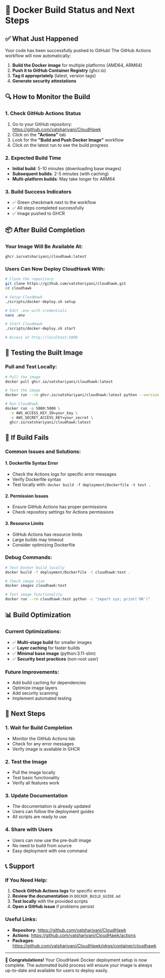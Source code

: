 # 🚀 Docker Build Status and Next Steps

## ✅ What Just Happened

Your code has been successfully pushed to GitHub! The GitHub Actions workflow will now automatically:

1. **Build the Docker image** for multiple platforms (AMD64, ARM64)
2. **Push it to GitHub Container Registry** (ghcr.io)
3. **Tag it appropriately** (latest, version tags)
4. **Generate security attestations**

## 🔍 How to Monitor the Build

### 1. Check GitHub Actions Status
1. Go to your GitHub repository: https://github.com/vatshariyani/CloudHawk
2. Click on the **"Actions"** tab
3. Look for the **"Build and Push Docker Image"** workflow
4. Click on the latest run to see the build progress

### 2. Expected Build Time
- **Initial build**: 5-10 minutes (downloading base images)
- **Subsequent builds**: 2-5 minutes (with caching)
- **Multi-platform builds**: May take longer for ARM64

### 3. Build Success Indicators
- ✅ Green checkmark next to the workflow
- ✅ All steps completed successfully
- ✅ Image pushed to GHCR

## 📦 After Build Completion

### Your Image Will Be Available At:
```
ghcr.io/vatshariyani/cloudhawk:latest
```

### Users Can Now Deploy CloudHawk With:
```bash
# Clone the repository
git clone https://github.com/vatshariyani/cloudhawk.git
cd cloudhawk

# Setup CloudHawk
./scripts/docker-deploy.sh setup

# Edit .env with credentials
nano .env

# Start CloudHawk
./scripts/docker-deploy.sh start

# Access at http://localhost:5000
```

## 🧪 Testing the Built Image

### Pull and Test Locally:
```bash
# Pull the image
docker pull ghcr.io/vatshariyani/cloudhawk:latest

# Test the image
docker run --rm ghcr.io/vatshariyani/cloudhawk:latest python --version

# Run CloudHawk
docker run -p 5000:5000 \
  -e AWS_ACCESS_KEY_ID=your_key \
  -e AWS_SECRET_ACCESS_KEY=your_secret \
  ghcr.io/vatshariyani/cloudhawk:latest
```

## 🔧 If Build Fails

### Common Issues and Solutions:

#### 1. **Dockerfile Syntax Error**
- Check the Actions logs for specific error messages
- Verify Dockerfile syntax
- Test locally with: `docker build -f deployment/Dockerfile -t test .`

#### 2. **Permission Issues**
- Ensure GitHub Actions has proper permissions
- Check repository settings for Actions permissions

#### 3. **Resource Limits**
- GitHub Actions has resource limits
- Large builds may timeout
- Consider optimizing Dockerfile

### Debug Commands:
```bash
# Test Docker build locally
docker build -f deployment/Dockerfile -t cloudhawk:test .

# Check image size
docker images cloudhawk:test

# Test image functionality
docker run --rm cloudhawk:test python -c "import sys; print('OK')"
```

## 📊 Build Optimization

### Current Optimizations:
- ✅ **Multi-stage build** for smaller images
- ✅ **Layer caching** for faster builds
- ✅ **Minimal base image** (python:3.11-slim)
- ✅ **Security best practices** (non-root user)

### Future Improvements:
- Add build caching for dependencies
- Optimize image layers
- Add security scanning
- Implement automated testing

## 🎯 Next Steps

### 1. **Wait for Build Completion**
- Monitor the GitHub Actions tab
- Check for any error messages
- Verify image is available in GHCR

### 2. **Test the Image**
- Pull the image locally
- Test basic functionality
- Verify all features work

### 3. **Update Documentation**
- The documentation is already updated
- Users can follow the deployment guides
- All scripts are ready to use

### 4. **Share with Users**
- Users can now use the pre-built image
- No need to build from source
- Easy deployment with one command

## 📞 Support

### If You Need Help:
1. **Check GitHub Actions logs** for specific errors
2. **Review the documentation** in `DOCKER_BUILD_GUIDE.md`
3. **Test locally** with the provided scripts
4. **Open a GitHub issue** if problems persist

### Useful Links:
- **Repository**: https://github.com/vatshariyani/CloudHawk
- **Actions**: https://github.com/vatshariyani/CloudHawk/actions
- **Packages**: https://github.com/vatshariyani/CloudHawk/pkgs/container/cloudhawk

---

**🎉 Congratulations!** Your CloudHawk Docker deployment setup is now complete. The automated build process will ensure your image is always up-to-date and available for users to deploy easily.
